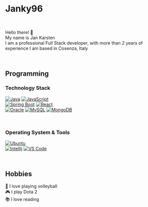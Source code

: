 # Janky96

&nbsp;

Hello there! 👋  
My name is Jan Karsten  
I am a professional Full Stack developer, with more than 2 years of experience
I am based in Cosenza, Italy  

&nbsp;

## Programming
### Technology Stack
[![Java](https://img.shields.io/badge/-Java-%23F80000?style=flat-square&logo=oracle&logoColor=ffffff)](https://www.java.com/)
[![JavaScript](https://img.shields.io/badge/-JavaScript-%23F7DF1C?style=flat-square&logo=javascript&logoColor=000000&labelColor=%23F7DF1C&color=%23FFCE5A)](https://www.javascript.com/)  
[![Spring Boot](https://img.shields.io/badge/-Spring%20Boot-%236DB33F?style=flat-square&logo=springboot&logoColor=ffffff)](https://spring.io/projects/spring-boot)
[![React](https://img.shields.io/badge/-React-%2361DAFB?style=flat-square&logo=react&logoColor=000000)](https://reactjs.org/)  
[![Oracle](https://img.shields.io/badge/-Oracle-%23F80000?style=flat-square&logo=oracle&logoColor=ffffff)](https://www.oracle.com/)
[![MySQL](https://img.shields.io/badge/-MySQL-4479A1?style=flat-square&logo=MySQL&logoColor=ffffff)](https://www.mysql.com/)
[![MongoDB](https://img.shields.io/badge/-MongoDB-47A248?style=flat-square&logo=MongoDB&logoColor=ffffff)](https://www.mongodb.com/)

&nbsp;

### Operating System & Tools
[![Ubuntu](https://img.shields.io/badge/Ubuntu-20.04-%23E95420?style=flat-square&logo=ubuntu)](https://ubuntu.com/)  
[![Intellij](https://img.shields.io/badge/IDE-Intellij-red?style=flat-square&logo=intellijidea)](https://www.jetbrains.com/idea/)
[![VS Code](https://img.shields.io/badge/IDE-VSCode-%23007ACC?style=flat-square&logo=Visual-studio-code)](https://code.visualstudio.com/)

&nbsp;


## Hobbies
🏐 I love playing volleyball  
🎮 I play Dota 2  
📚 I love reading
